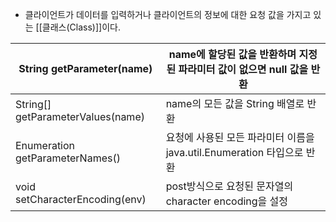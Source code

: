 - 클라이언트가 데이터를 입력하거나 클라이언트의 정보에 대한 요청 값을 가지고 있는 [[클래스(Class)]]이다.

| String getParameter(name) | name에 할당된 값을 반환하며 지정된 파라미터 값이 없으면 null 값을 반환 |
| ---- | ---- |
| String[] getParameterValues(name) | name의 모든 값을 String 배열로 반환 |
| Enumeration getParameterNames() | 요청에 사용된 모든 파라미터 이름을 java.util.Enumeration 타입으로 반환 |
| void setCharacterEncoding(env) | post방식으로 요청된 문자열의 character encoding을 설정